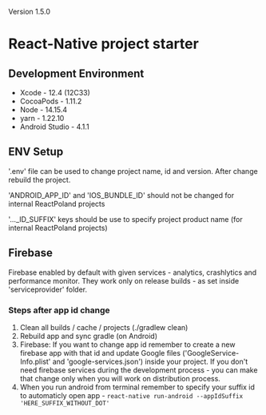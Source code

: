 Version 1.5.0

# React-Native project starter

## Development Environment
* Xcode - 12.4 (12C33)
* CocoaPods - 1.11.2
* Node - 14.15.4
* yarn - 1.22.10
* Android Studio - 4.1.1

## ENV Setup
'.env' file can be used to change project name, id and version.
After change rebuild the project.

'ANDROID_APP_ID' and 'IOS_BUNDLE_ID' should not be changed for internal ReactPoland projects

'..._ID_SUFFIX' keys should be use to specify project product name (for internal ReactPoland projects)

## Firebase
Firebase enabled by default with given services - analytics, crashlytics and performance monitor.
They work only on release builds - as set inside 'serviceprovider' folder.

### Steps after app id change

1. Clean all builds / cache / projects (./gradlew clean)
2. Rebuild app and sync gradle (on Android)
3. Firebase:
If you want to change app id remember to create a new firebase app with that id and update Google files ('GoogleService-Info.plist' and 'google-services.json') inside your project. If you don't need firebase services during the development process - you can make that change only when you will work on distribution process.
4. When you run android from terminal remember to specify your suffix id to automaticly open app - `react-native run-android --appIdSuffix 'HERE_SUFFIX_WITHOUT_DOT'`
